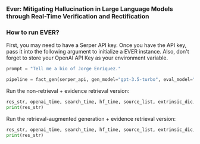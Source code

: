 ### Ever: Mitigating Hallucination in Large Language Models through Real-Time Verification and Rectification

### How to run EVER?
First, you may need to have a Serper API key. Once you have the API key, pass it into the following argument to initialize a EVER instance. Also, don't forget to store your OpenAI API Key as your environment variable. 
```Python
prompt = "Tell me a bio of Jorge Enríquez."

pipeline = fact_gen(serper_api, gen_model="gpt-3.5-turbo", eval_model="gpt-3.5-turbo", workers_num=[The number of CPUs])
```
Run the non-retrieval + evidence retrieval version:
```Python
res_str, openai_time, search_time, hf_time, source_list, extrinsic_dic, evidence_list, revise_list, rewrite_list = pipeline.generate(prompt, name, min_tokens=100, sent_max_tokens=128)
print(res_str)
```

Run the retrieval-augmented generation + evidence retrieval version:
```Python
res_str, openai_time, search_time, hf_time, source_list, extrinsic_dic, evidence_list, revise_list, rewrite_list = pipeline.init_generate(prompt, name, min_tokens=100, sent_max_tokens=128)
print(res_str)
```
